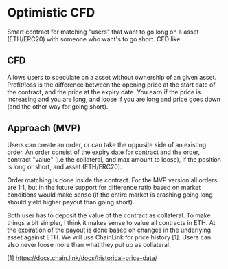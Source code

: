 # Optimistic CFD
Smart contract for matching "users" that want to go long on a asset (ETH/ERC20) with someone who want's to go short. CFD like.

## CFD 
Allows users to speculate on a asset without ownership of an given asset. Profit/loss is the difference between the opening price at the start date of the contract, and the price at the expiry date. 
You earn if the price is increasing and you are long, and loose if you are long and price goes down (and the other way for going short).

## Approach (MVP)
Users can create an order, or can take the opposite side of an existing order. 
An order consist of the expiry date for contract and the order, contract "value" (i.e the collateral, and max amount to loose), if the position is long or short, and asset (ETH/ERC20).

Order matching is done inside the contract. For the MVP version all orders are 1:1, but in the future support for difference ratio based on market conditions would make sense (if the entire market is crashing going long should yield higher payout than going short).

Both user has to deposit the value of the contract as collateral. To make things a bit simpler, I think it makes sense to value all contracts in ETH. At the expiration of the payout is done based on changes in the underlying asset against ETH. We will use ChainLink for price history [1].
Users can also never loose more than what they put up as collateral.

[1] https://docs.chain.link/docs/historical-price-data/
